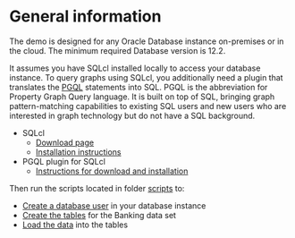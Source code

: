 # General information

The demo is designed for any Oracle Database instance on-premises or in the cloud. The minimum required Database version is 12.2.

It assumes you have SQLcl installed locally to access your database instance.
To query graphs using SQLcl, you additionally need a plugin that translates the [PGQL](https://pgql-lang.org/spec/latest/) statements into SQL. PGQL is the abbreviation for Property Graph Query language. It is built on top of SQL, bringing graph pattern-matching capabilities to existing SQL users and new users who are interested in graph technology but do not have a SQL background.

* SQLcl
    * [Download page](https://www.oracle.com/database/sqldeveloper/technologies/sqlcl/download/)
    * [Installation instructions](https://docs.oracle.com/en/database/oracle/apex/23.1/aeadm/downloading-and-installing-sqlcl.html)
* PGQL plugin for SQLcl
    * [Instructions for download and installation](https://docs.oracle.com/en/database/oracle/sql-developer-command-line/23.3/sqcug/using-pgql-plug-sqlcl.html)

Then run the scripts located in folder [scripts](https://github.com/karinpatenge/property-graph/tree/main/Banking%20dataset%20example/scripts/database) to:

* [Create a database user](https://github.com/karinpatenge/property-graph/blob/main/Banking%20dataset%20example/scripts/database/00_create_database_user.sql) in your database instance
* [Create the tables](https://github.com/karinpatenge/property-graph/blob/main/Banking%20dataset%20example/scripts/database/01_create_data_set_tables.sql) for the Banking data set
* [Load the data](https://github.com/karinpatenge/property-graph/blob/main/Banking%20dataset%20example/scripts/database/02_load_data_set.sql) into the tables
